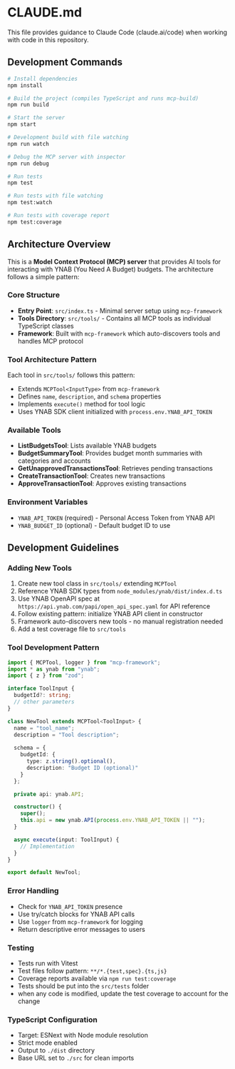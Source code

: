 # CLAUDE.md

This file provides guidance to Claude Code (claude.ai/code) when working with code in this repository.

## Development Commands

```bash
# Install dependencies
npm install

# Build the project (compiles TypeScript and runs mcp-build)
npm run build

# Start the server
npm start

# Development build with file watching
npm run watch

# Debug the MCP server with inspector
npm run debug

# Run tests
npm test

# Run tests with file watching
npm test:watch

# Run tests with coverage report
npm test:coverage
```

## Architecture Overview

This is a **Model Context Protocol (MCP) server** that provides AI tools for interacting with YNAB (You Need A Budget) budgets. The architecture follows a simple pattern:

### Core Structure
- **Entry Point**: `src/index.ts` - Minimal server setup using `mcp-framework`
- **Tools Directory**: `src/tools/` - Contains all MCP tools as individual TypeScript classes
- **Framework**: Built with `mcp-framework` which auto-discovers tools and handles MCP protocol

### Tool Architecture Pattern
Each tool in `src/tools/` follows this pattern:
- Extends `MCPTool<InputType>` from `mcp-framework`
- Defines `name`, `description`, and `schema` properties
- Implements `execute()` method for tool logic
- Uses YNAB SDK client initialized with `process.env.YNAB_API_TOKEN`

### Available Tools
- **ListBudgetsTool**: Lists available YNAB budgets
- **BudgetSummaryTool**: Provides budget month summaries with categories and accounts
- **GetUnapprovedTransactionsTool**: Retrieves pending transactions
- **CreateTransactionTool**: Creates new transactions
- **ApproveTransactionTool**: Approves existing transactions

### Environment Variables
- `YNAB_API_TOKEN` (required) - Personal Access Token from YNAB API
- `YNAB_BUDGET_ID` (optional) - Default budget ID to use

## Development Guidelines

### Adding New Tools
1. Create new tool class in `src/tools/` extending `MCPTool`
2. Reference YNAB SDK types from `node_modules/ynab/dist/index.d.ts`
3. Use YNAB OpenAPI spec at `https://api.ynab.com/papi/open_api_spec.yaml` for API reference
4. Follow existing pattern: initialize YNAB API client in constructor
5. Framework auto-discovers new tools - no manual registration needed
6. Add a test coverage file to `src/tools`

### Tool Development Pattern
```typescript
import { MCPTool, logger } from "mcp-framework";
import * as ynab from "ynab";
import { z } from "zod";

interface ToolInput {
  budgetId?: string;
  // other parameters
}

class NewTool extends MCPTool<ToolInput> {
  name = "tool_name";
  description = "Tool description";
  
  schema = {
    budgetId: {
      type: z.string().optional(),
      description: "Budget ID (optional)"
    }
  };

  private api: ynab.API;

  constructor() {
    super();
    this.api = new ynab.API(process.env.YNAB_API_TOKEN || "");
  }

  async execute(input: ToolInput) {
    // Implementation
  }
}

export default NewTool;
```

### Error Handling
- Check for `YNAB_API_TOKEN` presence
- Use try/catch blocks for YNAB API calls
- Use `logger` from `mcp-framework` for logging
- Return descriptive error messages to users

### Testing
- Tests run with Vitest
- Test files follow pattern: `**/*.{test,spec}.{ts,js}`
- Coverage reports available via `npm run test:coverage`
- Tests should be put into the `src/tests` folder
- when any code is modified, update the test coverage to account for the change

### TypeScript Configuration
- Target: ESNext with Node module resolution
- Strict mode enabled
- Output to `./dist` directory
- Base URL set to `./src` for clean imports
